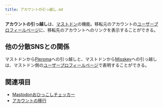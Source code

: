 ```yaml
---
title: アカウントの引っ越し.md
---
```

<div>

**アカウントの引っ越し**は、[マストドン](/Mastodon "Mastodon")の機能。移転元のアカウントの[ユーザープロフィールページ](/%E3%83%A6%E3%83%BC%E3%82%B6%E3%83%BC%E3%83%97%E3%83%AD%E3%83%95%E3%82%A3%E3%83%BC%E3%83%AB%E3%83%9A%E3%83%BC%E3%82%B8 "ユーザープロフィールページ")に、移転先のアカウントへのリンクを表示することができる。

## 他の分散SNSとの関係

マストドンから[Pleroma](/Pleroma "Pleroma")への引っ越しと、マストドンから[Misskey](/Misskey "Misskey")への引っ越しは、マストドン側の[ユーザープロフィールページ](/%E3%83%A6%E3%83%BC%E3%82%B6%E3%83%BC%E3%83%97%E3%83%AD%E3%83%95%E3%82%A3%E3%83%BC%E3%83%AB%E3%83%9A%E3%83%BC%E3%82%B8 "ユーザープロフィールページ")で表明することができる。

## 関連項目

-   [Mastodonおひっこしチェッカー](/Mastodon%E3%81%8A%E3%81%B2%E3%81%A3%E3%81%93%E3%81%97%E3%83%81%E3%82%A7%E3%83%83%E3%82%AB%E3%83%BC "Mastodonおひっこしチェッカー")
-   [アカウントの移行](/%E3%82%A2%E3%82%AB%E3%82%A6%E3%83%B3%E3%83%88%E3%81%AE%E7%A7%BB%E8%A1%8C "アカウントの移行")

</div>
